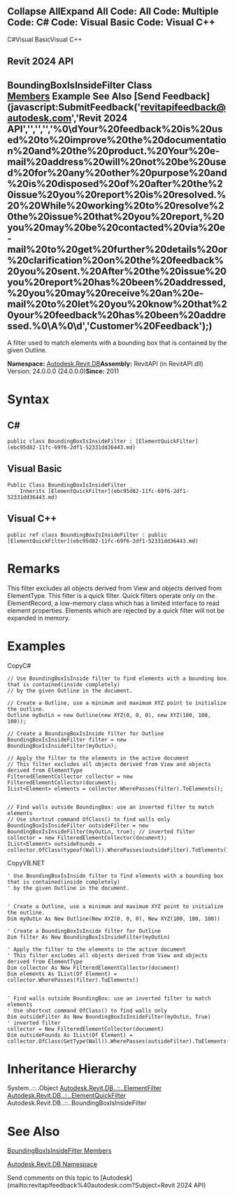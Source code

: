 ﻿

Collapse AllExpand All Code: All Code: Multiple Code: C# Code: Visual Basic Code: Visual C++   
---  
  
C#Visual BasicVisual C++

Revit 2024 API  
---  
BoundingBoxIsInsideFilter Class  
[Members](d174f86b-5f18-6921-da06-4e22cc3cf38b.md) Example See Also [Send Feedback](javascript:SubmitFeedback\('revitapifeedback@autodesk.com','Revit 2024 API','','','','%0\\dYour%20feedback%20is%20used%20to%20improve%20the%20documentation%20and%20the%20product.%20Your%20e-mail%20address%20will%20not%20be%20used%20for%20any%20other%20purpose%20and%20is%20disposed%20of%20after%20the%20issue%20you%20report%20is%20resolved.%20%20While%20working%20to%20resolve%20the%20issue%20that%20you%20report,%20you%20may%20be%20contacted%20via%20e-mail%20to%20get%20further%20details%20or%20clarification%20on%20the%20feedback%20you%20sent.%20After%20the%20issue%20you%20report%20has%20been%20addressed,%20you%20may%20receive%20an%20e-mail%20to%20let%20you%20know%20that%20your%20feedback%20has%20been%20addressed.%0\\A%0\\d','Customer%20Feedback'\);)  
---  
  
A filter used to match elements with a bounding box that is contained by the given Outline. 

**Namespace:** [Autodesk.Revit.DB](87546ba7-461b-c646-cbb1-2cb8f5bff8b2.md)**Assembly:** RevitAPI (in RevitAPI.dll) Version: 24.0.0.0 (24.0.0.0)**Since:** 2011 

# Syntax

C#  
---  
      
    
    public class BoundingBoxIsInsideFilter : [ElementQuickFilter](ebc95d82-11fc-69f6-2df1-52331dd36443.md)  
  
Visual Basic  
---  
      
    
    Public Class BoundingBoxIsInsideFilter _
    	Inherits [ElementQuickFilter](ebc95d82-11fc-69f6-2df1-52331dd36443.md)  
  
Visual C++  
---  
      
    
    public ref class BoundingBoxIsInsideFilter : public [ElementQuickFilter](ebc95d82-11fc-69f6-2df1-52331dd36443.md)  
  
# Remarks

This filter excludes all objects derived from View and objects derived from ElementType. This filter is a quick filter. Quick filters operate only on the ElementRecord, a low-memory class which has a limited interface to read element properties. Elements which are rejected by a quick filter will not be expanded in memory. 

# Examples

CopyC#
    
    
    // Use BoundingBoxIsInside filter to find elements with a bounding box that is contained(inside completely) 
    // by the given Outline in the document.
    
    // Create a Outline, use a minimum and maximum XYZ point to initialize the outline. 
    Outline myOutLn = new Outline(new XYZ(0, 0, 0), new XYZ(100, 100, 100));
    
    // Create a BoundingBoxIsInside filter for Outline
    BoundingBoxIsInsideFilter filter = new BoundingBoxIsInsideFilter(myOutLn);
    
    // Apply the filter to the elements in the active document
    // This filter excludes all objects derived from View and objects derived from ElementType
    FilteredElementCollector collector = new FilteredElementCollector(document);
    IList<Element> elements = collector.WherePasses(filter).ToElements();
    
    
    // Find walls outside BoundingBox: use an inverted filter to match elements
    // Use shortcut command OfClass() to find walls only
    BoundingBoxIsInsideFilter outsideFilter = new BoundingBoxIsInsideFilter(myOutLn, true); // inverted filter
    collector = new FilteredElementCollector(document);
    IList<Element> outsideFounds = collector.OfClass(typeof(Wall)).WherePasses(outsideFilter).ToElements();

CopyVB.NET
    
    
    ' Use BoundingBoxIsInside filter to find elements with a bounding box that is contained(inside completely) 
    ' by the given Outline in the document.
    
    
    ' Create a Outline, use a minimum and maximum XYZ point to initialize the outline. 
    Dim myOutLn As New Outline(New XYZ(0, 0, 0), New XYZ(100, 100, 100))
    
    ' Create a BoundingBoxIsInside filter for Outline
    Dim filter As New BoundingBoxIsInsideFilter(myOutLn)
    
    ' Apply the filter to the elements in the active document
    ' This filter excludes all objects derived from View and objects derived from ElementType
    Dim collector As New FilteredElementCollector(document)
    Dim elements As IList(Of Element) = collector.WherePasses(filter).ToElements()
    
    
    ' Find walls outside BoundingBox: use an inverted filter to match elements
    ' Use shortcut command OfClass() to find walls only
    Dim outsideFilter As New BoundingBoxIsInsideFilter(myOutLn, True)
    ' inverted filter
    collector = New FilteredElementCollector(document)
    Dim outsideFounds As IList(Of Element) = collector.OfClass(GetType(Wall)).WherePasses(outsideFilter).ToElements()

# Inheritance Hierarchy

System..::..Object [Autodesk.Revit.DB..::..ElementFilter](b8b46cbf-9ecc-0745-ec53-c3c3b6510113.md) [Autodesk.Revit.DB..::..ElementQuickFilter](ebc95d82-11fc-69f6-2df1-52331dd36443.md) Autodesk.Revit.DB..::..BoundingBoxIsInsideFilter

# See Also

[BoundingBoxIsInsideFilter Members](d174f86b-5f18-6921-da06-4e22cc3cf38b.md)

[Autodesk.Revit.DB Namespace](87546ba7-461b-c646-cbb1-2cb8f5bff8b2.md)

Send comments on this topic to [Autodesk](mailto:revitapifeedback%40autodesk.com?Subject=Revit 2024 API)
